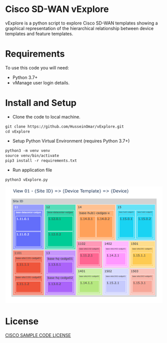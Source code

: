 # Cisco SD-WAN vExplore

vExplore is a python script to explore Cisco SD-WAN templates showing a graphical representation of the hierarchical relationship between device templates and feature templates.

# Requirements

To use this code you will need:

- Python 3.7+
- vManage user login details.

# Install and Setup

- Clone the code to local machine.

```
git clone https://github.com/HusseinOmar/vExplore.git
cd vExplore
```

- Setup Python Virtual Environment (requires Python 3.7+)

```
python3 -m venv venv
source venv/bin/activate
pip3 install -r requirements.txt
```

- Run application file

```
python3 vExplore.py
```

![image](https://github.com/HusseinOmar/vExplore/blob/main/newplot.png)

# License

[CISCO SAMPLE CODE LICENSE](https://developer.cisco.com/docs/licenses)

